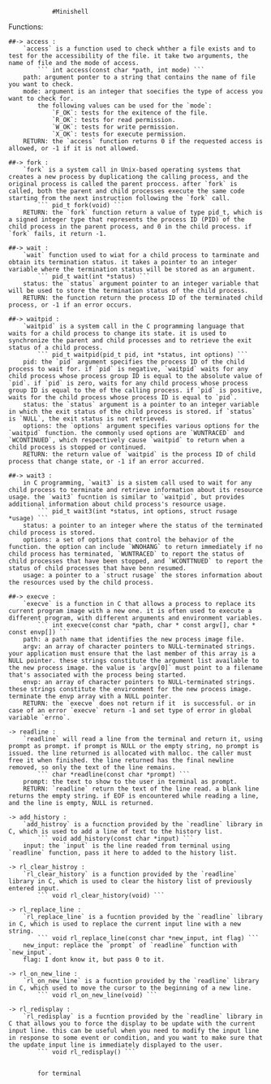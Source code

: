 				#Minishell

Functions:

	##-> access :
		`access` is a function used to check whther a file exists and to test for the accessibility of the file. it take two arguments, the name of file and the mode of access.
			``` int access(const char *path, int mode) ```
		path: argument ponter to a string that contains the name of file you want to check.
		mode: argument is an integer that soecifies the type of access you want to check for.
			the following values can be used for the `mode`:
				`F_OK`: tests for the exitence of the file.
				`R_OK`: tests for read permission.
				`W_OK`: tests for write permission.
				`X_OK`: tests for execute permission.
		RETURN: the `access` function returns 0 if the requested access is allowed, or -1 if it is not allowed.
	
	##-> fork :
		`fork` is a system call in Unix-based operating systems that creates a new process by duplicationg the calling process, and the original process is called the parent proccess. after `fork` is called, both the parent and child processes execute the same code starting from the next instruction following the `fork` call.
			``` pid_t fork(void) ```
		RETURN: the `fork` function return a value of type pid_t, which is a signed integer type that represents the process ID (PID) of the child process in the parent process, and 0 in the child process. if `fork` fails, it return -1.
	
	##-> wait : 
		`wait` function used to wiat for a child process to tarminate and obtain its termination status. it takes a pointer to an integer variable where the termination status will be stored as an argument.
			``` pid_t wait(int *status) ```
		status: the `status` argument pointer to an integer variable that will be used to store the termination status of the child process.
		RETURN: the function return the process ID of the terminated child process, or -1 if an error occurs.
	
	##-> waitpid :
		`waitpid` is a system call in the C programming language that waits for a child process to change its state. it is used to synchronize the parent and child processes and to retrieve the exit status of a child process.
			``` pid_t waitpid(pid_t pid, int *status, int options) ```
		pid: the `pid` argument specifies the process ID of the child process to wait for. if `pid` is negative, `waitpid` waits for any child process whose process group ID is equal to the absolute value of `pid`. if `pid` is zero, waits for any child process whose process group ID is equal to the of the calling process. if `pid` is positive, waits for the child process whose process ID is equal to `pid`.
		status: the `status` argument is a pointer to an integer variable in which the exit status of the child process is stored. if `status` is `NULL`, the exit status is not retrieved.
		options: the `options` argument specifies various options for the `waitpid` function. the commonly used options are `WUNTRACED` and `WCONTINUED`, which respectively cause `waitpid` to return when a child process is stopped or continued.
		RETURN: the return value of `waitpid` is the process ID of child process that change state, or -1 if an error accurred.

	##-> wait3 :
		in C programming, `wait3` is a sistem call used to wait for any child process to terminate and retrieve information about its resource usage. the `wait3` fucntion is similar to `waitpid`, but provides additional information about child process's resource usage. 
			``` pid_t wait3(int *status, int options, struct rusage *usage) ```
		status: a pointer to an integer where the status of the terminated child process is stored.
		options: a set of options that control the behavior of the function. the option can include `WNOHANG` to return immediately if no child process has terminated, `WUNTRACED` to report the status of child processes that have been stopped, and `WCONTTNUED` to report the status of child processes that have benn resumed.
		usage: a pointer to a `struct rusage` the stores information about the resources used by the child process.

	##-> execve :
		`execve` is a function in C that allows a process to replace its current program image with a new one. it is often used to execute a different program, with different arguments and environment variables.
			``` int execve(const char *path, char * const argv[], char * const envp[]) ```
		path: a path name that identifies the new process image file.
		argv: an array of character pointers to NULL-terminated strings. your application must ensure that the last member of this array is a NULL pointer. these strings constitute the argument list available to the new process image. the value is `argv[0]` must point to a filename that's associated with the process being started.
		envp: an array of character pointers to NULL-terminated strings. these strings constitute the environment for the new process image. terminate the envp array with a NULL pointer.
		RETURN: the `execve` does not return if it  is successful. or in case of an error `execve` return -1 and set type of error in global variable `errno`.
	
	-> readline :
		`readline` will read a line from the terminal and return it, using prompt as prompt. if prompt is NULL or the empty string, no prompt is issued. the line returned is allocated with malloc. the caller must free it when finished. the line returned has the final newline removed, so only the text of the line remains.
			``` char *readline(const char *prompt) ```
		prompt: the text to show to the user in terminal as prompt.
		RETURN: `readline` return the text of the line read. a blank line returns the empty string. if EOF is encountered while reading a line, and the line is empty, NULL is returned.
	
	-> add_history :
		`add_histroy` is a fucnction provided by the `readline` library in C, which is used to add a line of text to the history list.
			``` void add_history(const char *input) ```
		input: the `input` is the line readed from terminal using `readline` function, pass it here to added to the history list.
		
	-> rl_clear_histroy :
		`rl_clear_history` is a function provided by the `readline` library in C, which is used to clear the history list of previously entered input.
			``` void rl_clear_history(void) ```
	
	-> rl_replace_line :
		`rl_replace_line` is a fucntion provided by the `readline` library in C, which is used to replace the current input line with a new string.
			``` void rl_replace_line(const char *new_input, int flag) ```
		new_input: replace the `prompt` of `readline` function with `new_input`.
		flag: I dont know it, but pass 0 to it.

	-> rl_on_new_line :
		`rl_on_new_line` is a fucntion provided by the `readline` library in C, which used to move the cursor to the beginning of a new line.
			``` void rl_on_new_line(void) ```
	
	-> rl_redisplay : 
		`rl_redisplay` is a fucntion provided by the `readline` library in C that allows you to force the display to be update with the current input line. this can be useful when you need to modify the input line in response to some event or condition, and you want to make sure that the update input line is immediately displayed to the user.
			``` void rl_redisplay() ```


			for terminal 
	

